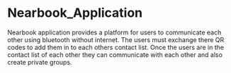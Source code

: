 # Nearbook_Application

Nearbook application provides a platform for users to communicate each other using bluetooth without internet. The users must exchange there QR codes to add them in to each others contact list. Once the users are in the contact list of each other they can communicate with each other and also create private groups.
